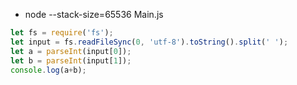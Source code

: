 * node --stack-size=65536 Main.js

```js
let fs = require('fs');
let input = fs.readFileSync(0, 'utf-8').toString().split(' ');
let a = parseInt(input[0]);
let b = parseInt(input[1]);
console.log(a+b);
```